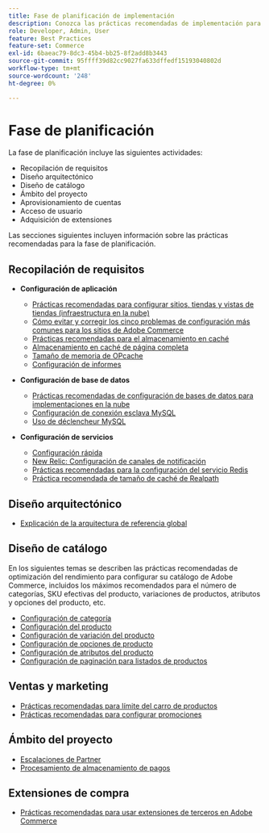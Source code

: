 ```yaml
---
title: Fase de planificación de implementación
description: Conozca las prácticas recomendadas de implementación para la fase de planificación de los proyectos de Adobe Commerce.
role: Developer, Admin, User
feature: Best Practices
feature-set: Commerce
exl-id: 6baeac79-8dc3-45b4-bb25-8f2add8b3443
source-git-commit: 95ffff39d82cc9027fa633dffedf15193040802d
workflow-type: tm+mt
source-wordcount: '248'
ht-degree: 0%

---
```


# Fase de planificación

La fase de planificación incluye las siguientes actividades:

- Recopilación de requisitos
- Diseño arquitectónico
- Diseño de catálogo
- Ámbito del proyecto
- Aprovisionamiento de cuentas
- Acceso de usuario
- Adquisición de extensiones

Las secciones siguientes incluyen información sobre las prácticas recomendadas para la fase de planificación.

## Recopilación de requisitos

- **Configuración de aplicación**
   - [Prácticas recomendadas para configurar sitios, tiendas y vistas de tiendas (infraestructura en la nube)](sites-stores-store-views.md)
   - [Cómo evitar y corregir los cinco problemas de configuración más comunes para los sitios de Adobe Commerce](https://business.adobe.com/blog/how-to/usual-suspects-five-configuration-fixes-maximize-your-peak-sales)
   - [Prácticas recomendadas para el almacenamiento en caché](https://docs.magento.com/user-guide/system/cache-management.html#best-practices-for-caching)
   - [Almacenamiento en caché de página completa](https://developer.adobe.com/commerce/php/development/cache/page/public-content/)
   - [Tamaño de memoria de OPcache](opcache-memory-size.md)
   - [Configuración de informes](reporting-configuration.md)

- **Configuración de base de datos**
   - [Prácticas recomendadas de configuración de bases de datos para implementaciones en la nube&#x200B;](database-on-cloud.md)
   - [Configuración de conexión esclava MySQL&#x200B;](configure-mysql-slave-connection-on-cloud.md)
   - [Uso de déclencheur MySQL](mysql-triggers-usage.md)

- **Configuración de servicios**
   - [Configuración rápida](https://devdocs.magento.com/cloud/cdn/configure-fastly.html)
   - [New Relic: Configuración de canales de notificación](https://devdocs.magento.com/cloud/project/new-relic.html#configure-notification-channels)
   - [Prácticas recomendadas para la configuración del servicio Redis&#x200B;](redis-service-configuration.md)
   - [Práctica recomendada de tamaño de caché de Realpath](realpath-cache-size.md)

## **Diseño arquitectónico**

<!--Asset not yet integrated
- [GRA Architecture examples](https://wiki.corp.adobe.com/x/kD4ykw)
-->
- [Explicación de la arquitectura de referencia global](../../../implementation-playbook/architecture/global-reference.md)

## **Diseño de catálogo**

En los siguientes temas se describen las prácticas recomendadas de optimización del rendimiento para configurar su catálogo de Adobe Commerce, incluidos los máximos recomendados para el número de categorías, SKU efectivas del producto, variaciones de productos, atributos y opciones del producto, etc.

- [Configuración de categoría](category-limits.md)
- [Configuración del producto&#x200B;](product-sku-limits.md)
- [Configuración de variación del producto](product-variations.md)
- [Configuración de opciones de producto](product-options.md)
- [Configuración de atributos del producto&#x200B;](product-attributes-and-options.md)
- [Configuración de paginación para listados de productos](product-listing-pagination.md)

## **Ventas y marketing**

- [Prácticas recomendadas para límite del carro de productos](product-cart.md)
- [Prácticas recomendadas para configurar promociones](product-cart-promotions.md)

## **Ámbito del proyecto**

- [Escalaciones de Partner](partner-escalation.md)
- [Procesamiento de almacenamiento de pagos](payment-processing-storage.md)

## **Extensiones de compra**

- [Prácticas recomendadas para usar extensiones de terceros en Adobe Commerce](extensions.md)
